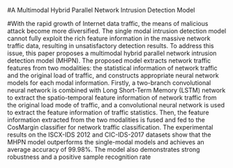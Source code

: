 #A Multimodal Hybrid Parallel Network Intrusion Detection Model

#With the rapid growth of Internet data traffic, the means of malicious attack become more diversified. The single modal intrusion detection model cannot fully exploit the rich feature information in the massive network traffic data, resulting in unsatisfactory detection results. To address this issue, this paper proposes a multimodal hybrid parallel network intrusion detection model (MHPN). The proposed model extracts network traffic features from two modalities: the statistical information of network traffic and the original load of traffic, and constructs appropriate neural network models for each modal information. Firstly, a two-branch convolutional neural network is combined with Long Short-Term Memory (LSTM) network to extract the spatio-temporal feature information of network traffic from the original load mode of traffic, and a convolutional neural network is used to extract the feature information of traffic statistics. Then, the feature information extracted from the two modalities is fused and fed to the CosMargin classifier for network traffic classification. The experimental results on the ISCX-IDS 2012 and CIC-IDS-2017 datasets show that the MHPN model outperforms the single-modal models and achieves an average accuracy of 99.98$\%$. The model also demonstrates strong robustness and a positive sample recognition rate
